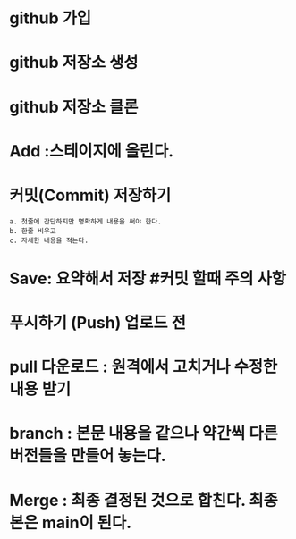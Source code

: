 # github 가입

# github 저장소 생성

# github 저장소 클론

# Add :스테이지에 올린다.

# 커밋(Commit) 저장하기

    a. 첫줄에 간단하지만 명확하게 내용을 써야 한다.
    b. 한줄 비우고
    c. 자세한 내용을 적는다.

# Save: 요약해서 저장 #커밋 할때 주의 사항

# 푸시하기 (Push) 업로드 전

# pull 다운로드 : 원격에서 고치거나 수정한 내용 받기

# branch : 본문 내용을 같으나 약간씩 다른 버전들을 만들어 놓는다.

# Merge : 최종 결정된 것으로 합친다. 최종본은 main이 된다.
